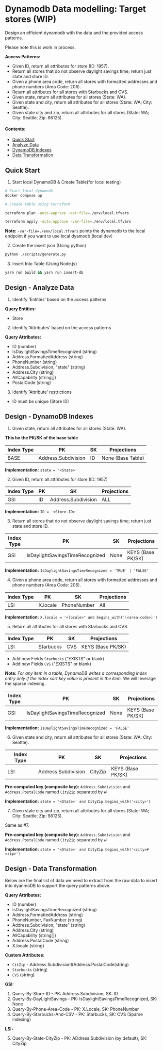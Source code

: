 # Dynamodb Data modelling: Target stores (WIP)

Design an efficient dynamodb with the data and the provided access patterns.

Please note this is work in process.

**Access Patterns:**

- Given ID, return all attributes for store (ID: 1957).
- Return all stores that do not observe daylight savings time; return just state and store ID.
- Given a phone area code, return all stores with formatted addresses and phone numbers (Area Code: 206).
- Return all attributes for all stores with Starbucks and CVS.
- Given state, return all attributes for all stores (State: WA).
- Given state and city, return all attributes for all stores (State: WA; City: Seattle).
- Given state city and zip, return all attributes for all stores (State: WA; City: Seattle; Zip: 98125).

#### Contents:

- [Quick Start](#quick-start)
- [Analyze Data](#design-analyze-data)
- [DynamoDB Indexes](#design-dynamodb-indexes)
- [Data Transformation](#design-data-transformation)

## Quick Start

1. Start local DynamoDB & Create Table(for local testing)  

```sh
# Start local dynamodb
docker compose up

# Create table using terraform 

terraform plan -auto-approve -var-file=./env/local.tfvars

terraform apply -auto-approve -var-file=./env/local.tfvars
```

**Note:** `-var-file=./env/local.tfvars` points the dynamodb to the local endpoint if you want to use local dyamodb (local dev)

2. Create the insert json (Using python)  

```sh
python ./scripts/generate.py
```

3. Insert Into Table (Using Node.js)   

```sh
yarn run build && yarn run insert-db
```
## Design - Analyze Data

1. Identify 'Entities' based on the access patterns  

**Query Entities:**
- Store

2. Identify 'Attributes' based on the access patterns

**Query Attributes:**

- ID (number) 
- IsDaylightSavingsTimeRecognized (string) 
- Address.FormattedAddress (string)
- PhoneNumber (string) 
- Address.Subdivision, "state" (string) 
- Address.City (string) 
- AllCapability (string[])
- PostalCode (string) 

3. Identify 'Attribute' restrictions

- ID must be unique (Store ID)

## Design - DynamoDB Indexes

1. Given state, return all attributes for all stores (State: WA).  

**This be the PK/SK of the base table**

Index Type | PK | SK| Projections |
------------ | -------------| -------------| -------------
| BASE | Address.Subdivision | ID | None (Base Table) |

**Implementation:** `state = '<State>'`

2. Given ID, return all attributes for store (ID: 1957)

Index Type | PK | SK| Projections |
------------ | -------------| -------------| -------------
| GSI | ID | Address.Subdivision | ALL |

**Implementation:** `ID = '<Store-ID>'`

3. Return all stores that do not observe daylight savings time; return just state and store ID.

Index Type | PK | SK| Projections |
------------ | -------------| -------------| -------------
| GSI | IsDaylightSavingsTimeRecognized | None | KEYS (Base PK/SK) |

**Implementation:** `IsDaylightSavingsTimeRecognized = 'TRUE' | 'FALSE'`

4. Given a phone area code, return all stores with formatted addresses and phone numbers (Area Code: 206).

Index Type | PK | SK| Projections |
------------ | -------------| -------------| -------------
| LSI | X.locale | PhoneNumber | All |

**Implementation:** `X.locale = '<locale>' and begins_with('(<area-code>)')`


5. Return all attributes for all stores with Starbucks and CVS.

Index Type | PK | SK| Projections |
------------ | -------------| -------------| -------------
| LSI | Starbucks | CVS | KEYS (Base PK/SK) |

- Add new Fields `Starbucks` ("EXISTS" or blank)
- Add new Fields `CVS` ("EXISTS" or blank)

**Note:** *For any item in a table, DynamoDB writes a corresponding index entry only if the index sort key value is present in the item.* We will leverage the sparse indexing.

Index Type | PK | SK| Projections |
------------ | -------------| -------------| -------------
| GSI | IsDaylightSavingsTimeRecognized | None | KEYS (Base PK/SK) |

**Implementation:** `IsDaylightSavingsTimeRecognized = 'FALSE'`

6. Given state and city, return all attributes for all stores (State: WA; City: Seattle).

Index Type | PK | SK| Projections |
------------ | -------------| -------------| -------------
| LSI | Address.Subdivision | CityZip | KEYS (Base PK/SK) |

**Pre-computed key (composite key):** `Address.Subdivision` and `Address.PostalCode` named `CityZip` separated by #

**Implementation:** `state = '<State>' and CityZip begins_with('<city>')`

7. Given state city and zip, return all attributes for all stores (State: WA; City: Seattle; Zip: 98125).

Same as #7.

**Pre-computed key (composite key):** `Address.Subdivision` and `Address.PostalCode` named `CityZip` separated by #

**Implementation:** `state = '<State>' and CityZip begins_with('<city>#<zip>')`

## Design - Data Transformation 

Below are the final list of data we need to extract from the raw data to insert into dyanmoDB to support the query patterns above. 

**Query Attributes:**

- ID (number) 
- IsDaylightSavingsTimeRecognized (string) 
- Address.FormattedAddress (string)
- PhoneNumber, FaxNumber (string) 
- Address.Subdivision, "state" (string) 
- Address.City (string) 
- AllCapability (string[])
- Address.PostalCode (string) 
- X.locale (string)

**Custom Attributes:**

- `CitZip` - Address.Subdivision#Address.PostalCode(string)
- `Starbucks` (string)
- `CVS` (string)

**GSI:**

1. Query-By-Store-ID - PK: Address.Subdivision, SK: ID
2. Query-By-DayLightSavings - PK: IsDaylightSavingsTimeRecognized, SK: None
3. Query-By-Phone-Area-Code - PK: X.Locale, SK: PhoneNumber
4. Query-By-Starbucks-And-CSV - PK: Starbucks, SK: CVS (Sparse indexing)

**LSI:**

5. Query-By-State-CityZip - PK: ADdress.Subdivision (by default), SK: CityZip
